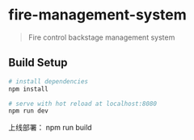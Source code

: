 # fire-management-system

> Fire control backstage management system

## Build Setup

``` bash
# install dependencies
npm install

# serve with hot reload at localhost:8080
npm run dev

```
上线部署：
npm run build

